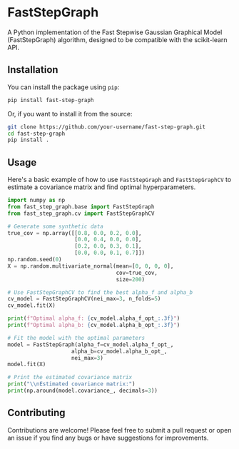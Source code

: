# FastStepGraph

A Python implementation of the Fast Stepwise Gaussian Graphical Model (FastStepGraph) algorithm, designed to be compatible with the scikit-learn API.

## Installation

You can install the package using `pip`:

```bash
pip install fast-step-graph
```

Or, if you want to install it from the source:

```bash
git clone https://github.com/your-username/fast-step-graph.git
cd fast-step-graph
pip install .
```

## Usage

Here's a basic example of how to use `FastStepGraph` and `FastStepGraphCV` to estimate a covariance matrix and find optimal hyperparameters.

```python
import numpy as np
from fast_step_graph.base import FastStepGraph
from fast_step_graph.cv import FastStepGraphCV

# Generate some synthetic data
true_cov = np.array([[0.8, 0.0, 0.2, 0.0],
                     [0.0, 0.4, 0.0, 0.0],
                     [0.2, 0.0, 0.3, 0.1],
                     [0.0, 0.0, 0.1, 0.7]])
np.random.seed(0)
X = np.random.multivariate_normal(mean=[0, 0, 0, 0],
                                  cov=true_cov,
                                  size=200)

# Use FastStepGraphCV to find the best alpha_f and alpha_b
cv_model = FastStepGraphCV(nei_max=3, n_folds=5)
cv_model.fit(X)

print(f"Optimal alpha_f: {cv_model.alpha_f_opt_:.3f}")
print(f"Optimal alpha_b: {cv_model.alpha_b_opt_:.3f}")

# Fit the model with the optimal parameters
model = FastStepGraph(alpha_f=cv_model.alpha_f_opt_, 
                    alpha_b=cv_model.alpha_b_opt_, 
                    nei_max=3)
model.fit(X)

# Print the estimated covariance matrix
print("\\nEstimated covariance matrix:")
print(np.around(model.covariance_, decimals=3))
```

## Contributing

Contributions are welcome! Please feel free to submit a pull request or open an issue if you find any bugs or have suggestions for improvements.
